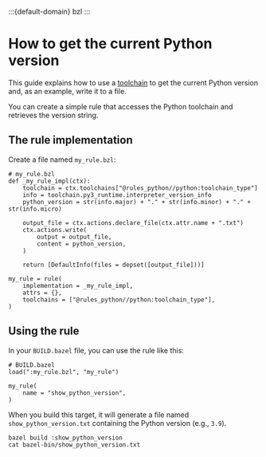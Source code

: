 :::{default-domain} bzl
:::

# How to get the current Python version

This guide explains how to use a [toolchain](toolchains) to get the current Python
version and, as an example, write it to a file.

You can create a simple rule that accesses the Python toolchain and retrieves
the version string.

## The rule implementation

Create a file named `my_rule.bzl`:

```text
# my_rule.bzl
def _my_rule_impl(ctx):
    toolchain = ctx.toolchains["@rules_python//python:toolchain_type"]
    info = toolchain.py3_runtime.interpreter_version_info
    python_version = str(info.major) + "." + str(info.minor) + "." + str(info.micro)

    output_file = ctx.actions.declare_file(ctx.attr.name + ".txt")
    ctx.actions.write(
        output = output_file,
        content = python_version,
    )

    return [DefaultInfo(files = depset([output_file]))]

my_rule = rule(
    implementation = _my_rule_impl,
    attrs = {},
    toolchains = ["@rules_python//python:toolchain_type"],
)
```

## Using the rule

In your `BUILD.bazel` file, you can use the rule like this:

```text
# BUILD.bazel
load(":my_rule.bzl", "my_rule")

my_rule(
    name = "show_python_version",
)
```

When you build this target, it will generate a file named
`show_python_version.txt` containing the Python version (e.g., `3.9`).

```text
bazel build :show_python_version
cat bazel-bin/show_python_version.txt
```
